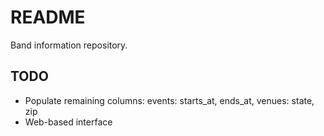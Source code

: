 # README

Band information repository.

## TODO

* Populate remaining columns: events: starts_at, ends_at, venues: state, zip
* Web-based interface
